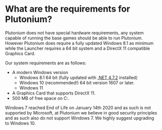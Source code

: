 # What are the requirements for Plutonium?

Plutonium does not have special hardware requirements, any system capable of running the base games should be able to run Plutonium.
However Plutonium does require a fully updated Windows 8.1 as minimum while the Launcher requires a 64 bit system and a DirectX 11 compatible Graphics Card.

Our system requirements are as follows:

* A modern Windows version
  * Windows 8.1 64 bit (fully updated with [.NET 4.7.2](http://go.microsoft.com/fwlink/?linkid=863265) installed)
  * Windows 10 (recommended!) 64 bit version 1607 or later.
  * Windows 11
* A Graphics Card that supports DirectX 11.
* 500 MB of free space on C:\.

<Alert variant="warning">

Windows 7 reached End of Life on January 14th 2020 and as such is not supported by Microsoft, at Plutonium we believe in good security principles and as such also do not support Windows 7. We highly suggest upgrading to Windows 10.

</Alert>
